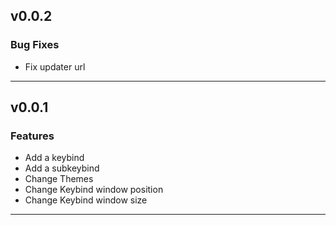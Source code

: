 ## v0.0.2

### Bug Fixes

- Fix updater url

---

## v0.0.1

### Features

- Add a keybind
- Add a subkeybind
- Change Themes
- Change Keybind window position
- Change Keybind window size

---
